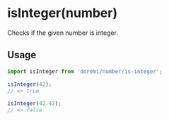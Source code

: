 # isInteger(number)

Checks if the given number is integer.

## Usage

```js
import isInteger from 'doremi/number/is-integer';

isInteger(42);
// => true

isInteger(42.42);
// => false
```
